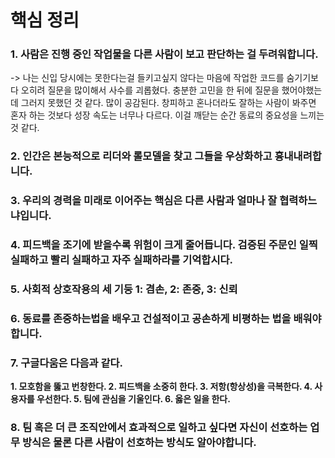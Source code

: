 # 핵심 정리

### 1. 사람은 진행 중인 작업물을 다른 사람이 보고 판단하는 걸 두려워합니다.
-> 나는 신입 당시에는 못한다는걸 들키고싶지 않다는 마음에 작업한 코드를 숨기기보다 오히려 질문을 많이해서 사수를 괴롭혔다. 충분한 고민을 한 뒤에 질문을 했어야했는데 그러지 못했던 것 같다. 많이 공감된다. 창피하고 혼나더라도 잘하는 사람이 봐주면 혼자 하는 것보다 성장 속도는 너무나 다르다. 이걸 깨닫는 순간 동료의 중요성을 느끼는 것 같다.


### 2. 인간은 본능적으로 리더와 롤모델을 찾고 그들을 우상화하고 흉내내려합니다.

### 3. 우리의 경력을 미래로 이어주는 핵심은 다른 사람과 얼마나 잘 협력하느냐입니다.

### 4. 피드백을 조기에 받을수록 위험이 크게 줄어듭니다. 검증된 주문인 일찍 실패하고 빨리 실패하고 자주 실패하라를 기억합시다.

### 5. 사회적 상호작용의 세 기둥 1: 겸손, 2: 존중, 3: 신뢰

### 6. 동료를 존중하는법을 배우고 건설적이고 공손하게 비평하는 법을 배워야합니다.

### 7. 구글다움은 다음과 같다.
**1. 모호함을 뚫고 번창한다.
2. 피드백을 소중히 한다.
3. 저항(항상성)을 극복한다.
4. 사용자를 우선한다.
5. 팀에 관심을 기울인다.
6. 옳은 일을 한다.**

### 8. 팀 혹은 더 큰 조직안에서 효과적으로 일하고 싶다면 자신이 선호하는 업무 방식은 물론 다른 사람이 선호하는 방식도 알아야합니다.

